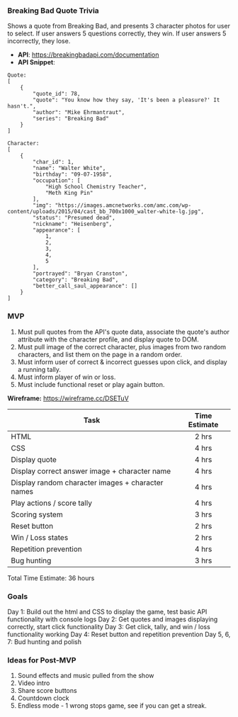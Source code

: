 ### Breaking Bad Quote Trivia
Shows a quote from Breaking Bad, and presents 3 character photos for user to select. If user answers 5 questions correctly, they win. If user answers 5 incorrectly, they lose.
- **API**: https://breakingbadapi.com/documentation
- **API Snippet**: 

```
Quote: 
[
    {
        "quote_id": 78,
        "quote": "You know how they say, 'It's been a pleasure?' It hasn't.",
        "author": "Mike Ehrmantraut",
        "series": "Breaking Bad"
    }
]
    
Character: 
[
    {
        "char_id": 1,
        "name": "Walter White",
        "birthday": "09-07-1958",
        "occupation": [
            "High School Chemistry Teacher",
            "Meth King Pin"
        ],
        "img": "https://images.amcnetworks.com/amc.com/wp-content/uploads/2015/04/cast_bb_700x1000_walter-white-lg.jpg",
        "status": "Presumed dead",
        "nickname": "Heisenberg",
        "appearance": [
            1,
            2,
            3,
            4,
            5
        ],
        "portrayed": "Bryan Cranston",
        "category": "Breaking Bad",
        "better_call_saul_appearance": []
    }
]
```


### MVP

1) Must pull quotes from the API's quote data, associate the quote's author attribute with the character profile, and display quote to DOM. 
2) Must pull image of the correct character, plus images from two random characters, and list them on the page in a random order.
3) Must inform user of correct & incorrect guesses upon click, and display a running tally.
4) Must inform player of win or loss.
5) Must include functional reset or play again button.

**Wireframe:** https://wireframe.cc/DSETuV

| Task          | Time Estimate | 
| ------------- |:-------------:|
| HTML          | 2 hrs | 
| CSS           | 4 hrs |   
| Display quote | 4 hrs |  
| Display correct answer image + character name | 4 hrs |
| Display random character images + character names | 4 hrs |
| Play actions / score tally | 4 hrs |
| Scoring system | 3 hrs |
| Reset button | 2 hrs | 
| Win / Loss states | 2 hrs |
| Repetition prevention | 4 hrs |
| Bug hunting | 3 hrs |

Total Time Estimate: 36 hours

### Goals
Day 1: Build out the html and CSS to display the game, test basic API functionality with console logs
Day 2: Get quotes and images displaying correctly, start click functionality 
Day 3: Get click, tally, and win / loss functionality working
Day 4: Reset button and repetition prevention
Day 5, 6, 7: Bud hunting and polish





### Ideas for Post-MVP

1) Sound effects and music pulled from the show
2) Video intro
3) Share score buttons
4) Countdown clock
5) Endless mode - 1 wrong stops game, see if you can get a streak.
